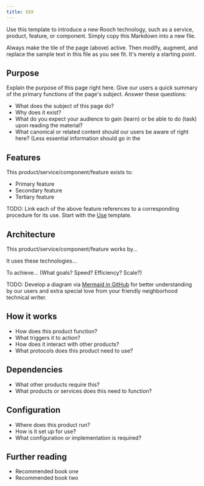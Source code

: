 ```yaml
---
title: XXX
---
```


Use this template to introduce a new Rooch technology, such as a service, product, feature, or component. Simply copy this Markdown into a new file.

Always make the tile of the page (above) active. Then modify, augment, and replace the sample text in this file as you see fit. It's merely a starting point.

## Purpose

Explain the purpose of this page right here. Give our users a quick summary of the primary functions of the page's subject. Answer these questions:

* What does the subject of this page do?
* Why does it exist?
* What do you expect your audience to gain (learn) or be able to do (task) upon reading the material?
* What canonical or related content should our users be aware of right here? (Less essential information should go in the 

## Features

This product/service/component/feature exists to:

* Primary feature
* Secondary feature
* Tertiary feature

TODO: Link each of the above feature references to a corresponding
procedure for its use. Start with the [Use](use.md) template.

## Architecture

This product/service/component/feature works by...

It uses these technologies...

To achieve... (What goals? Speed? Efficiency? Scale?)

TODO: Develop a diagram via
[Mermaid in GitHub](https://github.blog/2022-02-14-include-diagrams-markdown-files-mermaid/)
for better understanding by our users and extra special love from your
friendly neighborhood technical writer.

## How it works

* How does this product function?
* What triggers it to action?
* How does it interact with other products?
* What protocols does this product need to use?

## Dependencies

* What other products require this?
* What products or services does this need to function?

## Configuration

* Where does this product run?
* How is it set up for use?
* What configuration or implementation is required?

## Further reading

* Recommended book one
* Recommended book two
